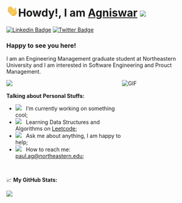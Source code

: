 <h1> <img src="https://raw.githubusercontent.com/ABSphreak/ABSphreak/master/gifs/Hi.gif" height="30px">Howdy!, I am <a href="https://github.com/AgniswarPaul">Agniswar</a> <img height="30px" src="https://emojis.slackmojis.com/emojis/images/1531849430/4246/blob-sunglasses.gif?1531849430"></h1>


[![Linkedin Badge](https://img.shields.io/badge/-LinkedIn-0e76a8?style=flat-square&logo=Linkedin&logoColor=white)](https://linkedin.com/in/agniswar-paul)
[![Twitter Badge](https://img.shields.io/badge/-Twitter-00acee?style=flat-square&logo=Twitter&logoColor=white)](https://twitter.com/agniswar489)
<!--[![Instagram Badge](https://img.shields.io/badge/-Instagram-e4405f?style=flat-square&logo=Instagram&logoColor=white)](https://instagram.com/gkassym/)
<!--[![Medium Badge](https://img.shields.io/badge/medium-%2312100E.svg?&style=for-square&logo=medium&logoColor=white)](https://gapur-kassym.medium.com/)--->
<!--[![Telegram Badge](https://img.shields.io/badge/-Telegram-0088cc?style=flat-square&logo=Telegram&logoColor=white)](https://t.me/GKassym)--->

### Happy to see you here! 

I am an Engineering Management graduate student at Northeastern University and I am interested in Software Engineering and Prouct Management.



<img align="right" alt="GIF" src="https://media.giphy.com/media/M9gbBd9nbDrOTu1Mqx/giphy.gif" width="200" height="200" />
</a><img src="https://media.giphy.com/media/WUlplcMpOCEmTGBtBW/giphy.gif" width="30"> 

**Talking about Personal Stuffs:**

- <img src="https://github.com/Gapur/Gapur/blob/main/assets/developer.gif?raw=true" width="21" />&nbsp;&nbsp; I’m currently working on something cool;
- <img src="https://github.com/Gapur/Gapur/blob/main/assets/lightning.gif?raw=true" width="21" />&nbsp;&nbsp; Learning Data Structures and Algorithms on [Leetcode](https://leetcode.com/Agniswar7/);
- <img src="https://github.com/Gapur/Gapur/blob/main/assets/message.gif?raw=true" width="21" />&nbsp;&nbsp; Ask me about anything, I am happy to help;
- <img src="https://github.com/Gapur/Gapur/blob/main/assets/letterbox.gif?raw=true" width="21" />&nbsp;&nbsp; How to reach me: paul.ag@northeastern.edu;

</br>



📈 **My GitHub Stats:**

<!-- <p>
  <img height="180em" src="https://github-readme-stats.vercel.app/api?username=AgniswarPaul&show_icons=true&hide_border=true&&count_private=true&include_all_commits=true" />
  <img height="180em" src="https://github-readme-stats.vercel.app/api/top-langs/?username=AgniswarPaul&exclude_repo=KNN-Image-Classification&show_icons=true&hide_border=true&layout=compact&langs_count=8"/>
</p> -->

<picture>
<source 
  srcset="https://github-readme-stats.vercel.app/api?username=AgniswarPaul&show_icons=true&theme=radical"
  media="(prefers-color-scheme: dark)"
/>
<source
  srcset="https://github-readme-stats.vercel.app/api?username=AgniswarPaul&show_icons=true"
  media="(prefers-color-scheme: light), (prefers-color-scheme: no-preference)"
/>
<img src="https://github-readme-stats.vercel.app/api?username=AgniswarPaul&show_icons=true" />
</picture>

<!---
<div id="header" align="center">
  <img src="https://media.giphy.com/media/M9gbBd9nbDrOTu1Mqx/giphy.gif" width="100"/>
</div>

<div id="badges">
  <a href="your-linkedin-URL">
    <img src="https://img.shields.io/badge/LinkedIn-blue?style=for-the-badge&logo=linkedin&logoColor=white" alt="LinkedIn Badge"/>
  </a>
  <a href="your-youtube-URL">
    <img src="https://img.shields.io/badge/YouTube-red?style=for-the-badge&logo=youtube&logoColor=white" alt="Youtube Badge"/>
  </a>
  <a href="your-twitter-URL">
    <img src="https://img.shields.io/badge/Twitter-blue?style=for-the-badge&logo=twitter&logoColor=white" alt="Twitter Badge"/>
  </a>
</div

  <img height="180em" src="https://github-readme-stats.vercel.app/api?username=AgniswarPaul icons=true&hide_border=true&&count_private=true&include_all_commits=true" />

- 👋 Hi, I’m @AgniswarPaul
- 👀 I’m interested in Software Development and Site Reliability Engineering
- 🌱 I’m currently learning ...
- 💞️ I’m looking to collaborate on ...
- 📫 How to reach me ...

<!---
AgniswarPaul/AgniswarPaul is a ✨ special ✨ repository because its `README.md` (this file) appears on your GitHub profile.
You can click the Preview link to take a look at your changes.
--->
